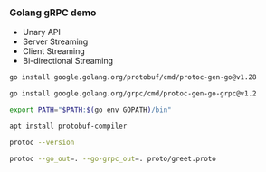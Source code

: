 ### Golang gRPC demo
- Unary API
- Server Streaming
- Client Streaming
- Bi-directional Streaming

```sh
go install google.golang.org/protobuf/cmd/protoc-gen-go@v1.28
```

```sh
go install google.golang.org/grpc/cmd/protoc-gen-go-grpc@v1.2
```

```sh
export PATH="$PATH:$(go env GOPATH)/bin"
```

```sh
apt install protobuf-compiler
```

```sh
protoc --version
```

```sh
protoc --go_out=. --go-grpc_out=. proto/greet.proto
```